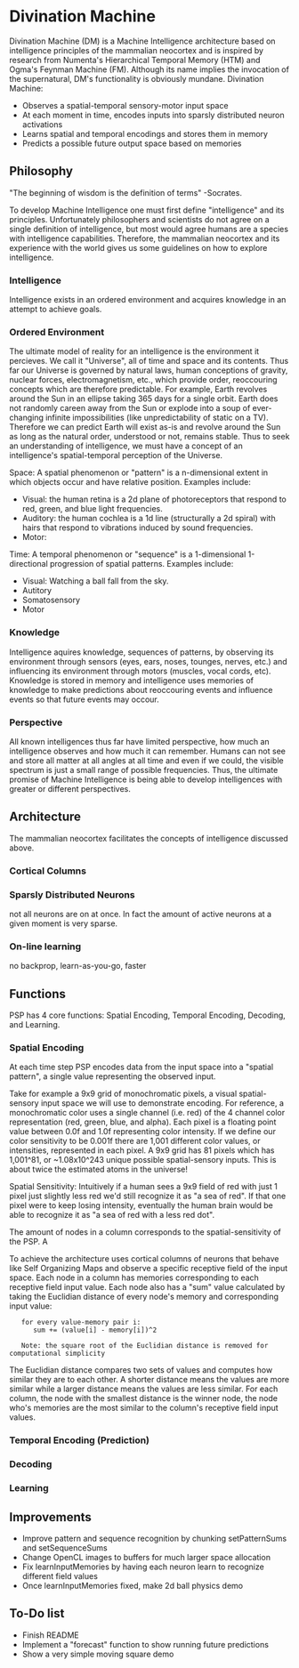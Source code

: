 # Divination Machine

Divination Machine (DM) is a Machine Intelligence architecture based on intelligence principles of the mammalian neocortex and is inspired by research from Numenta's Hierarchical Temporal Memory (HTM) and Ogma's Feynman Machine (FM).  Although its name implies the invocation of the supernatural, DM's functionality is obviously mundane.  Divination Machine:

- Observes a spatial-temporal sensory-motor input space
- At each moment in time, encodes inputs into sparsly distributed neuron activations
- Learns spatial and temporal encodings and stores them in memory
- Predicts a possible future output space based on memories

## Philosophy

"The beginning of wisdom is the definition of terms" -Socrates.  

To develop Machine Intelligence one must first define "intelligence" and its principles.  Unfortunately philosophers and scientists do not agree on a single definition of intelligence, but most would agree humans are a species with intelligence capabilities.  Therefore, the mammalian neocortex and its experience with the world gives us some guidelines on how to explore intelligence.   

### Intelligence

Intelligence exists in an ordered environment and acquires knowledge in an attempt to achieve goals. 

### Ordered Environment

The ultimate model of reality for an intelligence is the environment it percieves.  We call it "Universe", all of time and space and its contents.  Thus far our Universe is governed by natural laws, human conceptions of gravity, nuclear forces, electromagnetism, etc., which provide order, reoccouring concepts which are therefore predictable.   For example, Earth revolves around the Sun in an ellipse taking 365 days for a single orbit.  Earth does not randomly careen away from the Sun or explode into a soup of ever-changing infinite impossibilities (like unpredictability of static on a TV).  Therefore we can predict Earth will exist as-is and revolve around the Sun as long as the natural order, understood or not, remains stable.  Thus to seek an understanding of intelligence, we must have a concept of an intelligence's spatial-temporal perception of the Universe.

Space:  A spatial phenomenon or "pattern" is a n-dimensional extent in which objects occur and have relative position.  Examples include:
- Visual: the human retina is a 2d plane of photoreceptors that respond to red, green, and blue light frequencies.
- Auditory: the human cochlea is a 1d line (structurally a 2d spiral) with hairs that respond to vibrations induced by sound frequencies.
- Motor: 

Time:  A temporal phenomenon or "sequence" is a 1-dimensional 1-directional progression of spatial patterns.  Examples include:
- Visual: Watching a ball fall from the sky.
- Autitory
- Somatosensory
- Motor

### Knowledge

Intelligence aquires knowledge, sequences of patterns, by observing its environment through sensors (eyes, ears, noses, tounges, nerves, etc.) and influencing its environment through motors (muscles, vocal cords, etc).  Knowledge is stored in memory and intelligence uses memories of knowledge to make predictions about reoccouring events and influence events so that future events may occour.

### Perspective

All known intelligences thus far have limited perspective, how much an intelligence observes and how much it can remember.  Humans can not see and store all matter at all angles at all time and even if we could, the visible spectrum is just a small range of possible frequencies.  Thus, the ultimate promise of Machine Intelligence is being able to develop intelligences with greater or different perspectives.

## Architecture

The mammalian neocortex facilitates the concepts of intelligence discussed above.

### Cortical Columns

### Sparsly Distributed Neurons

not all neurons are on at once.  In fact the amount of active neurons at a given moment is very sparse.

### On-line learning

no backprop, learn-as-you-go, faster

## Functions

PSP has 4 core functions: Spatial Encoding, Temporal Encoding, Decoding, and Learning.

### Spatial Encoding

At each time step PSP encodes data from the input space into a "spatial pattern", a single value representing the observed input.



Take for example a 9x9 grid of monochromatic pixels, a visual spatial-sensory input space we will use to demonstrate encoding.  For reference, a monochromatic color uses a single channel (i.e. red) of the 4 channel color representation (red, green, blue, and alpha).  Each pixel is a floating point value between 0.0f and 1.0f representing color intensity.  If we define our color sensitivity to be 0.001f there are 1,001 different color values, or intensities, represented in each pixel.  A 9x9 grid has 81 pixels which has 1,001^81, or ~1.08x10^243 unique possible spatial-sensory inputs.  This is about twice the estimated atoms in the universe!

Spatial Sensitivity:  Intuitively if a human sees a 9x9 field of red with just 1 pixel just slightly less red we'd still recognize it as "a sea of red".  If that one pixel were to keep losing intensity, eventually the human brain would be able to recognize it as "a sea of red with a less red dot".  

The amount of nodes in a column corresponds to the spatial-sensitivity of the PSP.  A 


To achieve the architecture uses cortical columns of neurons that behave like Self Organizing Maps and observe a specific receptive field of the input space.  Each node in a column has memories corresponding to each receptive field input value.  Each node also has a "sum" value calculated by taking the Euclidian distance of every node's memory and corresponding input value:
```
   for every value-memory pair i:
      sum += (value[i] - memory[i])^2
      
   Note: the square root of the Euclidian distance is removed for computational simplicity
```

The Euclidian distance compares two sets of values and computes how similar they are to each other.  A shorter distance means the values are more similar while a larger distance means the values are less similar.  For each column, the node with the smallest distance is the winner node, the node who's memories are the most similar to the column's receptive field input values.

### Temporal Encoding (Prediction)

### Decoding

### Learning

## Improvements
- Improve pattern and sequence recognition by chunking setPatternSums and setSequenceSums
- Change OpenCL images to buffers for much larger space allocation
- Fix learnInputMemories by having each neuron learn to recognize different field values
- Once learnInputMemories fixed, make 2d ball physics demo



## To-Do list
- Finish README
- Implement a "forecast" function to show running future predictions
- Show a very simple moving square demo
